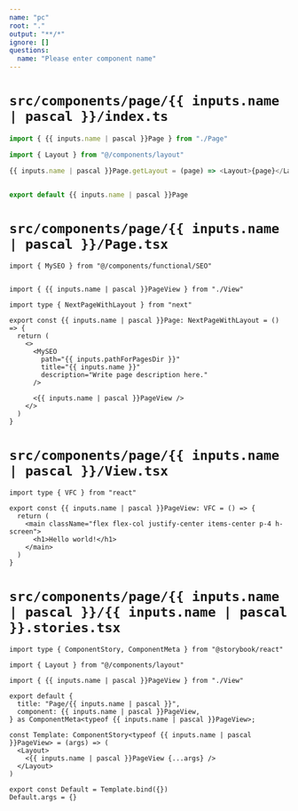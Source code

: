 ```yaml
---
name: "pc"
root: "."
output: "**/*"
ignore: []
questions:
  name: "Please enter component name"
---
```


# `src/components/page/{{ inputs.name | pascal }}/index.ts`

```ts
import { {{ inputs.name | pascal }}Page } from "./Page"

import { Layout } from "@/components/layout"

{{ inputs.name | pascal }}Page.getLayout = (page) => <Layout>{page}</Layout>


export default {{ inputs.name | pascal }}Page
```

# `src/components/page/{{ inputs.name | pascal }}/Page.tsx`

```tsx
import { MySEO } from "@/components/functional/SEO"


import { {{ inputs.name | pascal }}PageView } from "./View"

import type { NextPageWithLayout } from "next"

export const {{ inputs.name | pascal }}Page: NextPageWithLayout = () => {
  return (
    <>
      <MySEO
        path="{{ inputs.pathForPagesDir }}"
        title="{{ inputs.name }}"
        description="Write page description here."
      />

      <{{ inputs.name | pascal }}PageView />
    </>
  )
}
```

# `src/components/page/{{ inputs.name | pascal }}/View.tsx`

```tsx
import type { VFC } from "react"

export const {{ inputs.name | pascal }}PageView: VFC = () => {
  return (
    <main className="flex flex-col justify-center items-center p-4 h-screen">
      <h1>Hello world!</h1>
    </main>
  )
}
```

# `src/components/page/{{ inputs.name | pascal }}/{{ inputs.name | pascal }}.stories.tsx`

```tsx
import type { ComponentStory, ComponentMeta } from "@storybook/react"

import { Layout } from "@/components/layout"

import { {{ inputs.name | pascal }}PageView } from "./View"

export default {
  title: "Page/{{ inputs.name | pascal }}",
  component: {{ inputs.name | pascal }}PageView,
} as ComponentMeta<typeof {{ inputs.name | pascal }}PageView>;

const Template: ComponentStory<typeof {{ inputs.name | pascal }}PageView> = (args) => (
  <Layout>
    <{{ inputs.name | pascal }}PageView {...args} />
  </Layout>
)

export const Default = Template.bind({})
Default.args = {}
```
